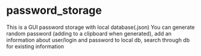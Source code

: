 # password_storage
This is a GUI password storage with local database(.json)
You can generate random password (adding to a clipboard when generated),
add an information about user/login and password to local db, search through db for existing information
